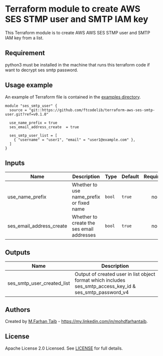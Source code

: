 # Terraform module to create AWS SES STMP user and SMTP IAM key

This Terraform module is to create AWS AWS SES STMP user and SMTP IAM key from a list.

## Requirement

python3 must be installed in the machine that runs this terraform code if want to decrypt ses smtp password.

## Usage example

An example of Terraform file is contained in the [examples directory](./examples).

```hcl
module "ses_smtp_user" {
  source = "git::https://github.com/ftcodelib/terraform-aws-ses-smtp-user.git?ref=v0.1.0"

  use_name_prefix = true
  ses_email_address_create  = true

  ses_smtp_user_list = [
    { "username" = "user1", "email" = "user1@example.com" },
  ]
}
```

## Inputs

| Name | Description | Type | Default | Required |
|------|-------------|------|---------|:--------:|
|use\_name\_prefix|Whether to use name_prefix or fixed name|`bool`|`true`|no|
|ses\_email\_address\_create|Whether to create the ses email addresses|`bool`|`true`|no|

## Outputs

| Name | Description |
|---|---|
|ses\_smtp\_user\_created\_list|Output of created user in list object format which includes ses_smtp_access_key_id & ses_smtp_password_v4|

## Authors

Created by [M.Farhan Taib](https://github.com/ftcodelib) - https://my.linkedin.com/in/mohdfarhantaib.

## License

Apache License 2.0 Licensed. See [LICENSE](https://github.com/ftcodelib/aws_cognito_users/LICENSE) for full details.
